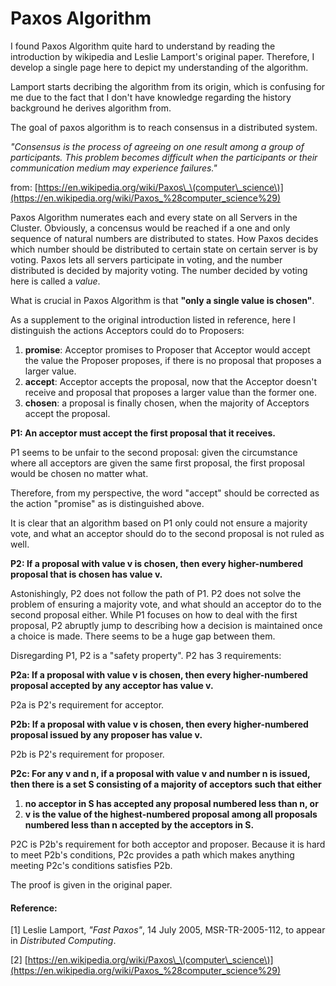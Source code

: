 # Paxos Algorithm

I found Paxos Algorithm quite hard to understand by reading the introduction by wikipedia and Leslie Lamport's original paper. Therefore, I develop a single page here to depict my understanding of the algorithm. 

Lamport starts decribing the algorithm from its origin, which is confusing for me due to the fact that I don't have knowledge regarding the history background he derives algorithm from. 

The goal of paxos algorithm is to reach consensus in a distributed system. 

 _"Consensus is the process of agreeing on one result among a group of participants. This problem becomes difficult when the participants or their communication medium may experience failures."_ 

from:  [https://en.wikipedia.org/wiki/Paxos\_\(computer\_science\)](https://en.wikipedia.org/wiki/Paxos_%28computer_science%29)

Paxos Algorithm numerates each and every state on all Servers in the Cluster. Obviously,  a concensus would be reached if a one and only sequence of natural numbers are distributed to states. How Paxos decides which number should be distributed to certain state on certain server is by voting. Paxos lets all servers participate in voting, and the number distributed is decided by majority voting. The number decided by voting here is called a _value_. 

What is crucial in Paxos Algorithm is that **"only a single value is chosen"**. 

As a supplement to the original introduction listed in reference, here I distinguish the actions Acceptors could do to Proposers:

1. **promise**: Acceptor promises to Proposer that Acceptor would accept the value the Proposer proposes, if there is no proposal that proposes a larger value. 
2. **accept**: Acceptor accepts the proposal, now that the Acceptor doesn't receive and proposal that proposes a larger value than the former one. 
3. **chosen**: a proposal is finally chosen, when the majority of Acceptors accept the proposal. 

**P1: An acceptor must accept the first proposal that it receives.** 

P1 seems to be unfair to the second proposal: given the circumstance where all acceptors are given the same first proposal, the first proposal would be chosen no matter what. 

Therefore, from my perspective, the word "accept" should be corrected as the action "promise" as is distinguished above. 

It is clear that an algorithm based on P1 only could not ensure a majority vote, and what an acceptor should do to the second proposal is not ruled as well.  

**P2: If a proposal with value v is chosen, then every higher-numbered proposal that is chosen has value v.** 

Astonishingly, P2 does not follow the path of P1. P2 does not solve the problem of ensuring a majority vote, and what should an acceptor do to the second proposal either. While P1 focuses on how to deal with the first proposal, P2 abruptly jump to describing how a decision is maintained once a choice is made. There seems to be a huge gap between them. 

Disregarding P1, P2 is a "safety property". P2 has 3 requirements: 

**P2a: If a proposal with value v is chosen, then every higher-numbered proposal accepted by any acceptor has value v.**

P2a is P2's requirement for acceptor. 

**P2b: If a proposal with value v is chosen, then every higher-numbered proposal issued by any proposer has value v.** 

P2b is P2's requirement for proposer. 

**P2c: For any v and n, if a proposal with value v and number n is issued, then there is a set S consisting of a majority of acceptors such that either**

1. **no acceptor in S has accepted any proposal numbered less than n, or**
2. **v is the value of the highest-numbered proposal among all proposals numbered less than n accepted by the acceptors in S.**

P2C is P2b's requirement for both acceptor and proposer. Because it is hard to meet P2b's conditions, P2c provides a path which makes anything meeting P2c's conditions satisfies P2b. 

The proof is given in the original paper. 



#### Reference: 

\[1\]  Leslie Lamport, _"Fast Paxos"_, 14 July 2005, MSR-TR-2005-112, to appear in _Distributed Computing_. 

\[2\]  [https://en.wikipedia.org/wiki/Paxos\_\(computer\_science\)](https://en.wikipedia.org/wiki/Paxos_%28computer_science%29) 



